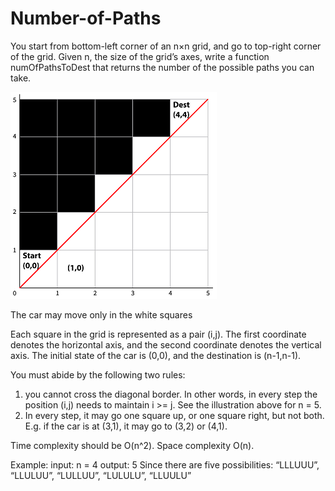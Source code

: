 # Number-of-Paths
You start from bottom-left corner of an n×n grid, and go to top-right corner of the grid. Given n, the size of the grid’s axes, write a function numOfPathsToDest that returns the number of the possible paths you can take.

![Screenshot](grid.png)

The car may move only in the white squares

Each square in the grid is represented as a pair (i,j). The first coordinate denotes the horizontal axis, and the second coordinate denotes the vertical axis. The initial state of the car is (0,0), and the destination is (n-1,n-1).

You must abide by the following two rules: 
1. you cannot cross the diagonal border. In other words, in every step the position (i,j) needs to maintain i >= j. See the illustration above for n = 5.
2. In every step, it may go one square up, or one square right, but not both. E.g. if the car is at (3,1), it may go to (3,2) or (4,1).

Time complexity should be O(n^2). Space complexity O(n).

Example:
input:  n = 4
output: 5 
  Since there are five possibilities: “LLLUUU”, “LLULUU”, “LULLUU”, “LULULU”, “LLUULU”
